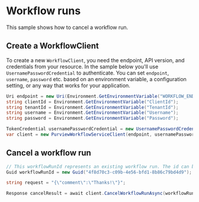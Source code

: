 # Workflow runs

This sample shows how to cancel a workflow run.

## Create a WorkflowClient

To create a new `WorkflowClient`, you need the endpoint, API version, and credentials from your resource. In the sample below you'll use `UsernamePasswordCredential` to authenticate.
You can set `endpoint`, `username`, `password` etc. based on an environment variable, a configuration setting, or any way that works for your application.

```C# Snippet:Azure_Analytics_Purview_Workflows_CreateClient
Uri endpoint = new Uri(Environment.GetEnvironmentVariable("WORKFLOW_ENDPOINT"));
string clientId = Environment.GetEnvironmentVariable("ClientId");
string tenantId = Environment.GetEnvironmentVariable("TenantId");
string username = Environment.GetEnvironmentVariable("Username");
string password = Environment.GetEnvironmentVariable("Password");

TokenCredential usernamePasswordCredential = new UsernamePasswordCredential(clientId,tenantId, username,password, null);
var client = new PurviewWorkflowServiceClient(endpoint, usernamePasswordCredential);
```

## Cancel a workflow run

```C# Snippet:Azure_Analytics_Purview_Workflows_CancelWorkflowRun
// This workflowRunId represents an existing workflow run. The id can be obtained by calling GetWorkflowRunsAsync API.
Guid workflowRunId = new Guid("4f8d70c3-c09b-4e56-bfd1-8b86c79bd4d9");

string request = "{\"comment\":\"Thanks!\"}";

Response cancelResult = await client.CancelWorkflowRunAsync(workflowRunId, RequestContent.Create(request));
```
